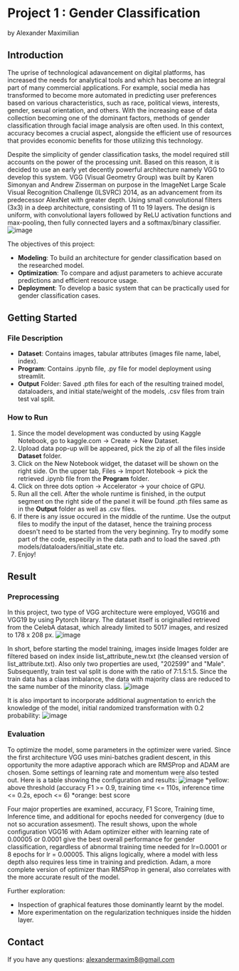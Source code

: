 # Project 1 : Gender Classification
by Alexander Maximilian


## Introduction
The uprise of technological adavancement on digital platforms, has increased the needs for analytical tools and which has become an integral part of many commercial applications. 
For example, social media has transformed to become more automated in predicting user preferences based on various characteristics, such as race, political views, interests, gender, sexual orientation, and others.
With the increasing ease of data collection becoming one of the dominant factors, methods of gender classification through facial image analysis are often used.
In this context, accuracy becomes a crucial aspect, alongside the efficient use of resources that provides economic benefits for those utilizing this technology. 

Despite the simplicity of gender classification tasks, the model required still accounts on the power of the processing unit. Based on this reason, it is decided to use an early yet decently powerful architecture namely VGG to develop this system. VGG (Visual Geometry Group) was built by Karen Simonyan and Andrew Zisserman on purpose in the ImageNet Large Scale Visual Recognition Challenge (ILSVRC) 2014, as an advancement from its predecessor AlexNet with greater depth. Using small convolutional filters (3x3) in a deep architecture, consisting of 11 to 19 layers. The design is uniform, with convolutional layers followed by ReLU activation functions and max-pooling, then fully connected layers and a softmax/binary classifier.
![image](https://machinelearningknowledge.ai/wp-content/uploads/2020/08/Keras-Implementation-of-VGG16-Architecture-2.jpg)

The objectives of this project:
- **Modeling**: To build an architecture for gender classification based on the researched model.
- **Optimization**: To compare and adjust parameters to achieve accurate predictions and efficient resource usage.
- **Deployment**: To develop a basic system that can be practically used for gender classification cases.

## Getting Started
### File Description
- **Dataset**: Contains images, tabular attributes (images file name, label, index).
- **Program**: Contains .ipynb file, .py file for model deployment using streamlit.
- **Output** Folder: Saved .pth files for each of the resulting trained model, dataloaders, and initial state/weight of the models, .csv files from train test val split.

### How to Run
1. Since the model development was conducted by using Kaggle Notebook, go to kaggle.com -> Create -> New Dataset.
2. Upload data pop-up will be appeared, pick the zip of all the files inside **Dataset** folder.
3. Click on the New Notebook widget, the dataset will be shown on the right side. On the upper tab, Files -> Import Notebook -> pick the retrieved .ipynb file from the **Program** folder.
4. Click on three dots option -> Accelerator -> your choice of GPU.
5. Run all the cell. After the whole runtime is finished, in the output segment on the right side of the panel it will be found .pth files same as in the **Output** folder as well as .csv files.
6. If there is any issue occured in the middle of the runtime. Use the output files to modify the input of the dataset, hence the training process doesn't need to be started from the very beginning. Try to modify some part of the code, especilly in the data path and to load the saved .pth models/dataloaders/initial_state etc.
7. Enjoy!

## Result
### Preprocessing
In this project, two type of VGG architecture were employed, VGG16 and VGG19 by using Pytorch library. The dataset itself is originalled retrieved from the CelebA datasat, which already limited to 5017 images, and resized to 178 x 208 px.
![image](https://github.com/alexandermaxim8/VGG-Gender-Classifier/assets/143409662/01bb0055-c52d-4e06-882f-5a1ac5096880)

In short, before starting the model training, images inside Images folder are filtered based on index inside list_attribute_new.txt (the cleansed version of list_attribute.txt). Also only two properties are used, "202599" and "Male". Subsequently, train test val split is done with the ratio of 7:1.5:1.5. Since the train data has a claas imbalance, the data with majority class are reduced to the same number of the minority class. 
![image](https://github.com/alexandermaxim8/VGG-Gender-Classifier/assets/143409662/5154bc20-60e5-44d8-a32f-c2f73c0c160c)

It is also important to incorporate additional augmentation to enrich the knowledge of the model, initial randomized transformation with 0.2 probability:
![image](https://github.com/alexandermaxim8/VGG-Gender-Classifier/assets/143409662/4cc30967-51c0-403c-a686-77872573c0d0)

### Evaluation
To optimize the model, some parameters in the optimizer were varied. Since the first architecture VGG uses mini-batches gradient descent, in this opportunity the more adaptive apporach which are RMSProp and ADAM are chosen. Some settings of learning rate and momentum were also tested out. Here is a table showing the configuration and results:
![image](https://github.com/alexandermaxim8/VGG-Gender-Classifier/assets/143409662/53c6ff6f-041b-4fd1-a119-87e625193874)
*yellow: above threshold (accuracy F1 >= 0.9, training time <= 110s, inference time <= 0.2s, epoch <= 6)
*orange: best score

Four major properties are examined, accuracy, F1 Score, Training time, Inference time, and additional for epochs needed for convergency (due to not so accuration assesment).
The result shows, upon the whole configuration VGG16 with Adam optimizer either with learning rate of 0.00005 or 0.0001 give the best overall performance for gender classification, regardless of abnormal training time needed for lr=0.0001 or 8 epochs for lr = 0.00005. This aligns logically, where a model with less depth also requires less time in training and prediction. Adam, a more complete version of optimizer than RMSProp in general, also correlates with the more accurate result of the model.

Further exploration:
- Inspection of graphical features those dominantly learnt by the model.
- More experimentation on the regularization techniques inside the hidden layer.

## Contact
If you have any questions:
alexandermaxim8@gmail.com


